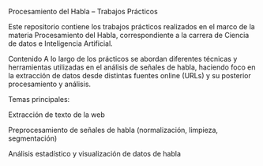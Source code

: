 Procesamiento del Habla – Trabajos Prácticos


Este repositorio contiene los trabajos prácticos realizados en el marco de la materia Procesamiento del Habla, correspondiente a la carrera de Ciencia de datos e Inteligencia Artificial.

Contenido
A lo largo de los prácticos se abordan diferentes técnicas y herramientas utilizadas en el análisis de señales de habla, haciendo foco en la extracción de datos desde distintas fuentes online (URLs) y su posterior procesamiento y análisis.

Temas principales:


Extracción de texto de la web

Preprocesamiento de señales de habla (normalización, limpieza, segmentación)

Análisis estadístico y visualización de datos de habla
